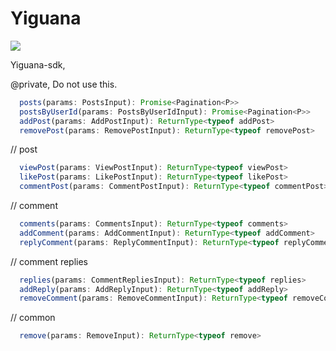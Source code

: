 # Yiguana

![](https://github.com/deptno/yiguana/workflows/pr/badge.svg)

Yiguana-sdk,

@private, Do not use this.

```typescript
  posts(params: PostsInput): Promise<Pagination<P>>
  postsByUserId(params: PostsByUserIdInput): Promise<Pagination<P>>
  addPost(params: AddPostInput): ReturnType<typeof addPost>
  removePost(params: RemovePostInput): ReturnType<typeof removePost>
```
  // post
```typescript
  viewPost(params: ViewPostInput): ReturnType<typeof viewPost>
  likePost(params: LikePostInput): ReturnType<typeof likePost>
  commentPost(params: CommentPostInput): ReturnType<typeof commentPost>
```
  // comment
```typescript
  comments(params: CommentsInput): ReturnType<typeof comments>
  addComment(params: AddCommentInput): ReturnType<typeof addComment>
  replyComment(params: ReplyCommentInput): ReturnType<typeof replyComment>
```
  // comment replies
```typescript
  replies(params: CommentRepliesInput): ReturnType<typeof replies>
  addReply(params: AddReplyInput): ReturnType<typeof addReply>
  removeComment(params: RemoveCommentInput): ReturnType<typeof removeComment>
```
  // common
```typescript
  remove(params: RemoveInput): ReturnType<typeof remove>
```
